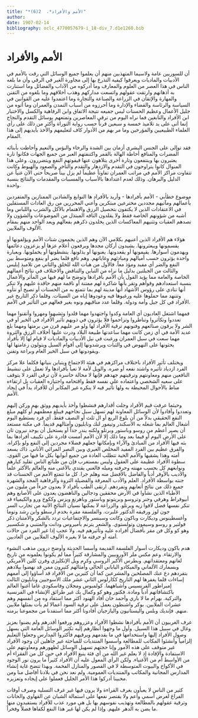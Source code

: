 ```yaml
---
title: "*الأمم والأفراد*.  2(6)"
author: 
date: 1907-02-14
bibliography: oclc_4770057679-i_18-div_7.d1e1260.bib
---
```




#  الأمم والأفراد 


 أن للسوريين عامة ولاسيما المتهذبين منهم أن يعلموا جميع الوسائل التي رقت بالأمم في الأدبيات والماديات ويعرفوا كيفية التذرع بها إلى مجاورة الغير في الرقي وأن ما بلغه الناس في هذا العصر من العلوم والمعارف وما أدركوه من الآداب والفضائل وما استنارت به أذهانهم وارتقت عقولهم واتسعت مداركهم وهذب أخلاقهم وما بلغوه من التفنن والمهارة والإتقأن في الزراعة والصناعة والتجارة وما اعتمدوا عليه من القوانين في السياسة والرئاسة والقضاء والإدارة وما أحرزوه من أسباب التمدن والعمران وما أتوه من جليل الأعمال وعظيم الحسنات ليس جميعه نتيجة الاتفاق وابن الرفاهية والكسل والاختبار ابن الأفراد والنابغين فما نراه اليوم من ترقي المعاصرين وتمتعهم بوسائل التقدم والنجاح إنما أتى على يد تلاميذ  خمسة  و  سبعين  قرناً حسب رواية التوراة وأكثر من ذلك على رأي العلماء الطبيعيين والمؤرخين وما مر بهم من الأدوار كاف لتعليمهم والأخذ بأيديهم إلى هذا المقام. 

 فقد توإلى على الجنس البشري أزمان بين الشدة والرخاء والبؤس والنعيم وأحاطت بأبنائه المضرات والمنافع أحاطة الهالة بالقمر واكتنفتهم العبر من جميع الجهات فكانوا تارة يعتبرون بها وينتفعون وتارة أخرى يتلاهون عنها فيفوتهم النفع ويتضررون. وعلى هذا المنوال كانوا يتراوحون في التقدم والازدهار والتقدم والتأخر والصعود والهبوط وكانت تتفاوت مراكز الأمم في مراتب العمران تفاوتاً عظيماً لم يزل بيناً صريحاً حتى الآن غنياً عن الدليل والبرهان. وذلك لعدم اعتدادها بالأسباب والمسببات والمقدمات والنتائج بنسبة واحدة. 

 موضوع خطأبي - الأمم بأفرادها - وأريد بالأفراد ها النوابغ والشاذين الممتازين والمتفردين بأعمالهم ومآتيهم مجددين مخترعين مبتكرين وأعني المحررين من رق العادات المستقلين في الاعتقادات الذين لا يكتفون بتحصيل الرزق والاهتمام بالأكل والشرب واللباس وما أشبه من شؤونهم الخاصة فقط ولا يقلدون التافه المبتذل من الموضوعات والشؤون ولا تصدهم العقبات وتثنيهم المعاكسات الذين يخلدون ذكرهم بفعالهم ويعد الواحد منهم بمقام الألوف والملايين. 

 هؤلاء هم الأفراد الذين أعنيهم بكلامي الآن وهم الذين يجمعون شتات الأمم ويؤلفونها   أو   يقسمونها ويبعثرونها. يشيدون أركان مجدها ويرفعون أعلام عزها أو يزعزون دعائمها ويهدمون أسوارها. يقيمونها أو يقعدونها. يغنونها أو يذلونها. ينشطونها أو يخملونها. وبعبارة واحدة يؤثرون حسب أميالهم ومبادئهم وغاياتهم. وهم نافع قلما يضر أو ينفع ومتوسط بين النفع والضر أي مفيد ومؤذ معاً. فالأول من هبات الله للخلق والثاني من تلاميذ إبليس والثالث من الجبلتين بدليل ما نراه من التباين والتناقض والاختلاف في نتائج أعمالهم الخاصة والعامة مما يؤيد القول بأن الأمم بأفرادها وتوضح ما لهم فيها من المأثر والأعمال بنسبة استعدادهم وقوأهم وتقر بأنها شاكرة لهم ممتنة أو ناقمة منهم حاقدة عليهم ولا تنكر أنها تنادي على رؤوس الأشهاد أنها مدينة لهم بما تتمتع به من الحسنات أو تصيح أو تتأوه وتتنهد مما حملوها عليه ورغبوها فيه وعودوها إياه من السيئات. وقلما ذكر التاريخ غير الأفراد في كل جيل وأمة ودولة. وقلما عدد مناقبهم ونوه بغير فعالهم من التأثير في الأمم. 

 فمهما اشتغل العاديون أي العامة وكدوا واجتهدوا مهما قلدوا وتشبهوا ومهروا وأتقنوا مهما تعددوا وتكأثروا وتناطروا وتزاحموا فلا يؤثرون في ذويهم تأثير الأفراد في الخير أو في الشر ولا يرقون صنائعهم وفنونهم ترقية الأفراد لها ولو مر عليهم قرن من برمتها ومهما بلغ عديد الأمة في أي زمن كانت مهما ساعدتها طبيعة البلاد ودرت عليها أخلاف الرزق والثروة مهما سعت في سبل العمران ورغبت في نيل الأدبيات والماديات لا قيام لها إلا بأفراد يحثونها على النهوض في والثبات ويرشدونها إلى أقوام السبل ويتولون زعامتها لها ويقودونها في سبل الخير العام وبراعة وتفنن. 

 ويختلف تأثير الأفراد باختلاف مراكزهم في هيئة الاجتماع ويتباين بنيانها فكلما علا مركز الفرد ازدياد تأثيره واشتد نفعه أو ضره. والويل لأمة لا تعبأ بأفرادها ولا تعمل على تنشيط النافعين منهم ومعاونتهم وترقيتهم جهدهم فإنها لا محالة خاسرة لأن ترقي الفرد لا يتوقف على سعيه الشخصي واعتماده على نفسه فقط واقتحامه واجتيازه العقبات بل ارتقاءه مناط بالأحوال المحيطة به ولها تأثير فيه لا ينكره غير المكابر أن للأفراد يداً في إيجاد الأمم. 

 وحيثما عرفت قيم الأفراد وجلت أقدارهم فنشطوا وأخذ بأيديهم ووثق بهم وركن إليهم وتعددوا وأفادوا لأن الوسائل المعاونة لهم تسهل سبل نجاحهم فيبلغ معظمهم أو كلهم   مبلغ   النفع الحقيقي بدلاً من أن بلوغ الربع أو ال  ثلث  أو النصف فقط. أي فرد يستطيع اليوم أشغال العالم بما شغله به الأسكندر وتيمور لنك ونابليون وأمثالهم قديماً. في مكنة مستعد أن يصير أعظم من  روسو  وباستور وبرتلو ولكنه يندر جداً أو يستحيل أن يوجد نيرون ثان على الأرض اليوم أو فيما بعد وما ذلك إلا لأن الأمم أمست قادرة على تكييف أفرادها بما بثه فيها الأفراد من المبادئ والآراء وبإمكانها جعلهم فضلاء مجردين إلى النفع ولو بإكراه. والفرق عظيم بين الفرد المفيد المخلص الغيري وبين النصر المرائي الأناني. ذاك يسعد أمته وهذا يشقيها والأمم الحية تتطلب العادة من جميع أبوابها بكل ما فيها من القوى. سطوة الأفراد عظيمة على العقول وليس بمستغرب فإن من طبائع الناس تقليد كبارهم ونوابغهم كل بحسب مهنته وحرفته وميله فالغني يقتدي بالأغنى منه والعالم بالأكثر علماً والأديب بالأوفر أدباً والفاضل بالأفضل منه وهلم جرا. كل ما تتمتع الأمم من الحسنات قد جنته بواسطة الأفراد. العلم والأدب المعرفة والفضيلة الثروة والرفاهية المجد والشهرة جميع ذلك من نتائج أتعابهم وتفردهم. ارتقى الطب بأفراد لا يعدون جزءاً من مليون من الأطباء الذين نشأوا في الأرض محققين ودجالين والناهضون يعدون على الأصابع وهم أبيوقراط وهرفي وجنر وتروسو وبريتونو وباستور وباهرنغ ويزس وككوخ ورو والكيمياء قد تنكر نفسها فضل لافوا زيه وبرتلو. والزراعة لا يمكنها نسيأن النتائج الآتية من تجارب السر جون لوز ورفيقه الدكتور غلبرت. والفلسفة مقرة بخدم أرسطو وابن رشد وتوما وأغسطينوس وديكارت وباكون وكانت وسبنسر والاجتماعيات تردد بالشكر والأمتنان ذكر فولتير و  روسو  وسيمون وتولستوي. والشعر يترنم بأميروس ودانت والمتنبي و  شكسبير  وهو كو وكل فن مقر بأفضال أفراده عليه وتأثيرهم فيه. ولا عجب إذا غير الفرد من حالات أمته أو حرفته ما لا يغيره الألوف الملايين من العاديين. 

 هدم باكون وديكارت أسوار الفلسفة القديمة وأسسا الحديثة وأوضح دروين مذهب النشوء والارتقاء. وعم مكس ملر الأوروبيين والمشارقة كثيراً مما لم يكونوا يعلمونه من تاريخ لغاتهم ومعتقداتهم. وبطرس الأكبر الروسي وكرم ويل الإنكليزي وفرن كلين الأمريكي وبسمارك الألماني والميكادو الياباني الحالي وأمثالهم كثيرون ممن قد نهضوا ببلادهم بتفردهم دع عنك المصلحين والمشرعين كما أن كثيرين من الأفراد قد أساؤوا إلى أممهم   إساءات قلما يغفرها لهم التاريخ ككارلوس الثاني  عشر  ملك الأسوجيين ونابليون الثالث إمبراطور الفرنسيس وأشباههما. كولمبوس ومجلان وفاسكودي غاما أغنوا العالم باكتشافاتهم أدباً ومادة. فكتور وهو كو وكمال بك غير طرائق الإنشاء في الفرنسية والتركية. بهرام ما لا باري وأحمد   خان أفاد الهنود أكثر مما استفاد وه من أنفسهم وهم عشرات الملايين. بوكر واشنطون يعمل على ترقية السود أعمالا لم يأت بمثلها ملايين منهم. فإنديك وبلس والبستانيون واليازجيان أفادونا أكثر مما استفدنا من مجموعنا برمته. 

 عرف الغربيون أن الأمم بأفرادها نشطوا الأفراد وعزروهم ورفعوا أقدرهم ولم يضنوا بعزيز وغال في سبيل هذا السبيل. وأول ما وجهوا أنظارهم إليه تكثير الوسائل العامة التي يسهل وصول الأفراد إليها واستخدامها في ما يقدمهم ويرقيهم فأكثروا المدارس وجعلوا التعليم إلزامياً وأنشئوا المكاتب للمطالعة وأسسوا المنتديات للمباحثة غير جأهلين أن وجود الأفراد غير متوقف على هذه الأمور وإنا حجتهم تسهيل الوسائل لظهورهم ومعاونتهم على الاستفادة والإفادة إذ لا يعلم غير الله من أي فئة ينبغ الأفراد في حين كل من الفقراء أم من الأواسط أم من الأغنياء. ولكن الرأي المعول عليه أن الأفراد كثيراً ما يرون نور الوجود في الأكواخ والبيوت المتوسطة لا في القصور والمنازل الفخمة. وبهذا تتضح غاية إنشاء المدارس المجانية والمكاتب والمنتديات العمومية. ولم نعد نحن في بلادنا أفاضل منا ومن محبينا أدركوا هذا الأمر الجليل فعملوا على إيجاده وتعزيزه. 

 كثير من الناس لا يعبأون بغرف القراءة ولا يرون فيها غير غرف التسلية وصرف أوقات الفراغ لغرض أسمي وأعم ولا يقتصر نفعها على استمالة الشبان عن القهاوي والحانات وترقية عقولهم بالمطالعة وتهذيب نفوسهم بها بل هي مورد عذب للأفراد يستفيدون منها ما يضن به الدهر عليهم. وإذا لم يكن لها غير هذا النفع لكفاها فضلاً وفخراً.  
